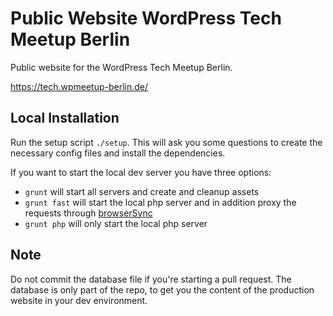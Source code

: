 # Public Website WordPress Tech Meetup Berlin
Public website for the WordPress Tech Meetup Berlin.

https://tech.wpmeetup-berlin.de/

## Local Installation
Run the setup script `./setup`. This will ask you some questions to create the necessary config files and install the dependencies.

If you want to start the local dev server you have three options:

* `grunt` will start all servers and create and cleanup assets
* `grunt fast` will start the local php server and in addition proxy the requests through [browserSync](https://browsersync.io/)
* `grunt php` will only start the local php server

## Note
Do not commit the database file if you're starting a pull request. The database is only part of the repo, to get you the content of the production website in your dev environment.

